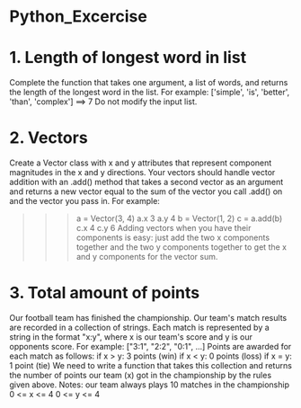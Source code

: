 # Python_Excercise

# 1. Length of longest word in list
Complete the function that takes one argument, a list of words, and returns the length of the
longest word in the list.
For example:
['simple', 'is', 'better', 'than', 'complex'] ==> 7
Do not modify the input list.

# 2. Vectors
Create a Vector class with x and y attributes that represent component magnitudes in the x and
y directions.
Your vectors should handle vector addition with an .add() method that takes a second vector as
an argument and returns a new vector equal to the sum of the vector you call .add() on and the
vector you pass in.
For example:
>>> a = Vector(3, 4)
>>> a.x
3
>>> a.y
4
>>> b = Vector(1, 2)
>>> c = a.add(b)
>>> c.x
4
>>> c.y
6
Adding vectors when you have their components is easy: just add the two x components
together and the two y components together to get the x and y components for the vector sum.

# 3. Total amount of points

Our football team has finished the championship.
Our team's match results are recorded in a collection of strings. Each match is represented by a
string in the format "x:y", where x is our team's score and y is our opponents score.
For example: ["3:1", "2:2", "0:1", ...]
Points are awarded for each match as follows:
if x > y: 3 points (win)
if x < y: 0 points (loss)
if x = y: 1 point (tie)
We need to write a function that takes this collection and returns the number of points our team
(x) got in the championship by the rules given above.
Notes:
our team always plays 10 matches in the championship
0 <= x <= 4
0 <= y <= 4
